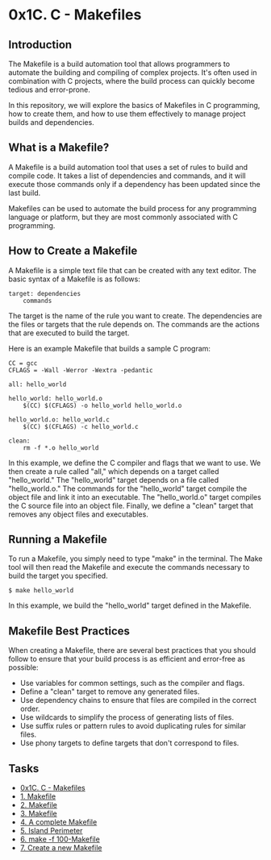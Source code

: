 # 0x1C. C - Makefiles

## Introduction

The Makefile is a build automation tool that allows programmers to automate the building and compiling of complex projects. It's often used in combination with C projects, where the build process can quickly become tedious and error-prone.

In this repository, we will explore the basics of Makefiles in C programming, how to create them, and how to use them effectively to manage project builds and dependencies.

## What is a Makefile?

A Makefile is a build automation tool that uses a set of rules to build and compile code. It takes a list of dependencies and commands, and it will execute those commands only if a dependency has been updated since the last build.

Makefiles can be used to automate the build process for any programming language or platform, but they are most commonly associated with C programming.

## How to Create a Makefile

A Makefile is a simple text file that can be created with any text editor. The basic syntax of a Makefile is as follows:

```
target: dependencies
	commands
```

The target is the name of the rule you want to create. The dependencies are the files or targets that the rule depends on. The commands are the actions that are executed to build the target.

Here is an example Makefile that builds a sample C program:

```
CC = gcc
CFLAGS = -Wall -Werror -Wextra -pedantic

all: hello_world

hello_world: hello_world.o
	$(CC) $(CFLAGS) -o hello_world hello_world.o

hello_world.o: hello_world.c
	$(CC) $(CFLAGS) -c hello_world.c

clean:
	rm -f *.o hello_world
```

In this example, we define the C compiler and flags that we want to use. We then create a rule called "all," which depends on a target called "hello_world." The "hello_world" target depends on a file called "hello_world.o." The commands for the "hello_world" target compile the object file and link it into an executable. The "hello_world.o" target compiles the C source file into an object file. Finally, we define a "clean" target that removes any object files and executables.

## Running a Makefile

To run a Makefile, you simply need to type "make" in the terminal. The Make tool will then read the Makefile and execute the commands necessary to build the target you specified.

```
$ make hello_world
```

In this example, we build the "hello_world" target defined in the Makefile.

## Makefile Best Practices

When creating a Makefile, there are several best practices that you should follow to ensure that your build process is as efficient and error-free as possible:

- Use variables for common settings, such as the compiler and flags.
- Define a "clean" target to remove any generated files.
- Use dependency chains to ensure that files are compiled in the correct order.
- Use wildcards to simplify the process of generating lists of files.
- Use suffix rules or pattern rules to avoid duplicating rules for similar files.
- Use phony targets to define targets that don't correspond to files.

## Tasks

- [0x1C. C - Makefiles](0-Makefile)
- [1. Makefile](1-Makefile)
- [2. Makefile](2-Makefile)
- [3. Makefile](3-Makefile)
- [4. A complete Makefile](4-Makefile)
- [5. Island Perimeter](5-island_perimeter.py)
- [6. make -f 100-Makefile](100-Makefile)
- [7. Create a new Makefile](101-Makefile)
